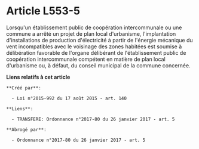# Article L553-5

Lorsqu'un établissement public de coopération intercommunale ou une commune a arrêté un projet de plan local d'urbanisme,
l'implantation d'installations de production d'électricité à partir de l'énergie mécanique du vent incompatibles avec le
voisinage des zones habitées est soumise à délibération favorable de l'organe délibérant de l'établissement public de
coopération intercommunale compétent en matière de plan local d'urbanisme ou, à défaut, du conseil municipal de la commune
concernée.

**Liens relatifs à cet article**

	**Créé par**:

	  - Loi n°2015-992 du 17 août 2015 - art. 140

	**Liens**:

	  - TRANSFERE: Ordonnance n°2017-80 du 26 janvier 2017 - art. 5

	**Abrogé par**:

	  - Ordonnance n°2017-80 du 26 janvier 2017 - art. 5
